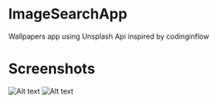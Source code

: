 # ImageSearchApp
Wallpapers app using Unsplash Api inspired by codinginflow

# Screenshots
![Alt text](screenshots/screenshots_1.png?raw=true "")
![Alt text](screenshots/screenshots_2.png?raw=true "")